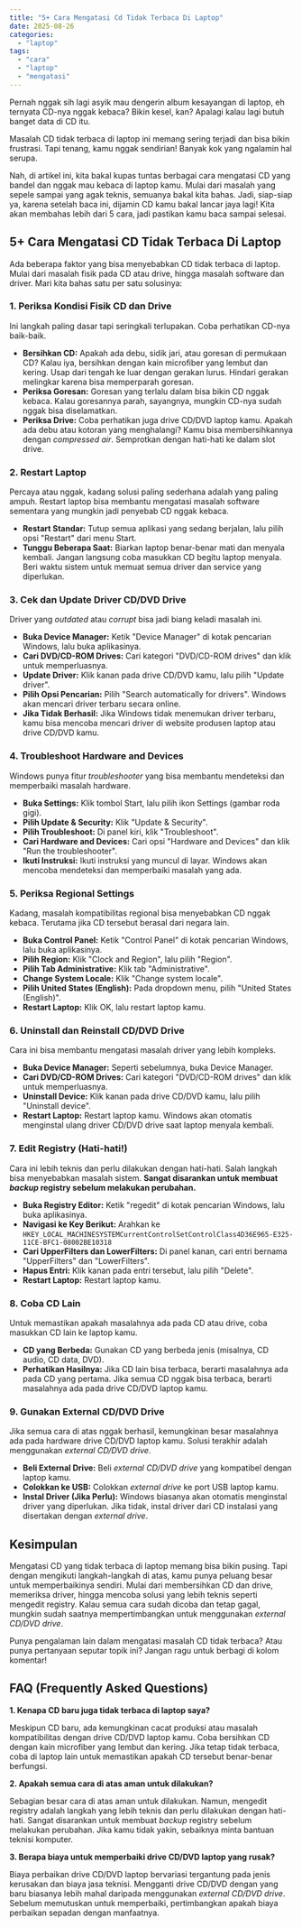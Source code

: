 ```yaml
---
title: "5+ Cara Mengatasi Cd Tidak Terbaca Di Laptop"
date: 2025-08-26
categories: 
  - "laptop"
tags: 
  - "cara"
  - "laptop"
  - "mengatasi"
---
```


Pernah nggak sih lagi asyik mau dengerin album kesayangan di laptop, eh ternyata CD-nya nggak kebaca? Bikin kesel, kan? Apalagi kalau lagi butuh banget data di CD itu.

Masalah CD tidak terbaca di laptop ini memang sering terjadi dan bisa bikin frustrasi. Tapi tenang, kamu nggak sendirian! Banyak kok yang ngalamin hal serupa.

Nah, di artikel ini, kita bakal kupas tuntas berbagai cara mengatasi CD yang bandel dan nggak mau kebaca di laptop kamu. Mulai dari masalah yang sepele sampai yang agak teknis, semuanya bakal kita bahas. Jadi, siap-siap ya, karena setelah baca ini, dijamin CD kamu bakal lancar jaya lagi! Kita akan membahas lebih dari 5 cara, jadi pastikan kamu baca sampai selesai.

## 5+ Cara Mengatasi CD Tidak Terbaca Di Laptop

Ada beberapa faktor yang bisa menyebabkan CD tidak terbaca di laptop. Mulai dari masalah fisik pada CD atau drive, hingga masalah software dan driver. Mari kita bahas satu per satu solusinya:

### 1\. Periksa Kondisi Fisik CD dan Drive

Ini langkah paling dasar tapi seringkali terlupakan. Coba perhatikan CD-nya baik-baik.

- **Bersihkan CD:** Apakah ada debu, sidik jari, atau goresan di permukaan CD? Kalau iya, bersihkan dengan kain microfiber yang lembut dan kering. Usap dari tengah ke luar dengan gerakan lurus. Hindari gerakan melingkar karena bisa memperparah goresan.
- **Periksa Goresan:** Goresan yang terlalu dalam bisa bikin CD nggak kebaca. Kalau goresannya parah, sayangnya, mungkin CD-nya sudah nggak bisa diselamatkan.
- **Periksa Drive:** Coba perhatikan juga drive CD/DVD laptop kamu. Apakah ada debu atau kotoran yang menghalangi? Kamu bisa membersihkannya dengan _compressed air_. Semprotkan dengan hati-hati ke dalam slot drive.

### 2\. Restart Laptop

Percaya atau nggak, kadang solusi paling sederhana adalah yang paling ampuh. Restart laptop bisa membantu mengatasi masalah software sementara yang mungkin jadi penyebab CD nggak kebaca.

- **Restart Standar:** Tutup semua aplikasi yang sedang berjalan, lalu pilih opsi "Restart" dari menu Start.
- **Tunggu Beberapa Saat:** Biarkan laptop benar-benar mati dan menyala kembali. Jangan langsung coba masukkan CD begitu laptop menyala. Beri waktu sistem untuk memuat semua driver dan service yang diperlukan.

### 3\. Cek dan Update Driver CD/DVD Drive

Driver yang _outdated_ atau _corrupt_ bisa jadi biang keladi masalah ini.

- **Buka Device Manager:** Ketik "Device Manager" di kotak pencarian Windows, lalu buka aplikasinya.
- **Cari DVD/CD-ROM Drives:** Cari kategori "DVD/CD-ROM drives" dan klik untuk memperluasnya.
- **Update Driver:** Klik kanan pada drive CD/DVD kamu, lalu pilih "Update driver".
- **Pilih Opsi Pencarian:** Pilih "Search automatically for drivers". Windows akan mencari driver terbaru secara online.
- **Jika Tidak Berhasil:** Jika Windows tidak menemukan driver terbaru, kamu bisa mencoba mencari driver di website produsen laptop atau drive CD/DVD kamu.

### 4\. Troubleshoot Hardware and Devices

Windows punya fitur _troubleshooter_ yang bisa membantu mendeteksi dan memperbaiki masalah hardware.

- **Buka Settings:** Klik tombol Start, lalu pilih ikon Settings (gambar roda gigi).
- **Pilih Update & Security:** Klik "Update & Security".
- **Pilih Troubleshoot:** Di panel kiri, klik "Troubleshoot".
- **Cari Hardware and Devices:** Cari opsi "Hardware and Devices" dan klik "Run the troubleshooter".
- **Ikuti Instruksi:** Ikuti instruksi yang muncul di layar. Windows akan mencoba mendeteksi dan memperbaiki masalah yang ada.

### 5\. Periksa Regional Settings

Kadang, masalah kompatibilitas regional bisa menyebabkan CD nggak kebaca. Terutama jika CD tersebut berasal dari negara lain.

- **Buka Control Panel:** Ketik "Control Panel" di kotak pencarian Windows, lalu buka aplikasinya.
- **Pilih Region:** Klik "Clock and Region", lalu pilih "Region".
- **Pilih Tab Administrative:** Klik tab "Administrative".
- **Change System Locale:** Klik "Change system locale".
- **Pilih United States (English):** Pada dropdown menu, pilih "United States (English)".
- **Restart Laptop:** Klik OK, lalu restart laptop kamu.

### 6\. Uninstall dan Reinstall CD/DVD Drive

Cara ini bisa membantu mengatasi masalah driver yang lebih kompleks.

- **Buka Device Manager:** Seperti sebelumnya, buka Device Manager.
- **Cari DVD/CD-ROM Drives:** Cari kategori "DVD/CD-ROM drives" dan klik untuk memperluasnya.
- **Uninstall Device:** Klik kanan pada drive CD/DVD kamu, lalu pilih "Uninstall device".
- **Restart Laptop:** Restart laptop kamu. Windows akan otomatis menginstal ulang driver CD/DVD drive saat laptop menyala kembali.

### 7\. Edit Registry (Hati-hati!)

Cara ini lebih teknis dan perlu dilakukan dengan hati-hati. Salah langkah bisa menyebabkan masalah sistem. **Sangat disarankan untuk membuat _backup_ registry sebelum melakukan perubahan.**

- **Buka Registry Editor:** Ketik "regedit" di kotak pencarian Windows, lalu buka aplikasinya.
- **Navigasi ke Key Berikut:** Arahkan ke `HKEY_LOCAL_MACHINESYSTEMCurrentControlSetControlClass4D36E965-E325-11CE-BFC1-08002BE10318`
- **Cari UpperFilters dan LowerFilters:** Di panel kanan, cari entri bernama "UpperFilters" dan "LowerFilters".
- **Hapus Entri:** Klik kanan pada entri tersebut, lalu pilih "Delete".
- **Restart Laptop:** Restart laptop kamu.

### 8\. Coba CD Lain

Untuk memastikan apakah masalahnya ada pada CD atau drive, coba masukkan CD lain ke laptop kamu.

- **CD yang Berbeda:** Gunakan CD yang berbeda jenis (misalnya, CD audio, CD data, DVD).
- **Perhatikan Hasilnya:** Jika CD lain bisa terbaca, berarti masalahnya ada pada CD yang pertama. Jika semua CD nggak bisa terbaca, berarti masalahnya ada pada drive CD/DVD laptop kamu.

### 9\. Gunakan External CD/DVD Drive

Jika semua cara di atas nggak berhasil, kemungkinan besar masalahnya ada pada hardware drive CD/DVD laptop kamu. Solusi terakhir adalah menggunakan _external CD/DVD drive_.

- **Beli External Drive:** Beli _external CD/DVD drive_ yang kompatibel dengan laptop kamu.
- **Colokkan ke USB:** Colokkan _external drive_ ke port USB laptop kamu.
- **Instal Driver (Jika Perlu):** Windows biasanya akan otomatis menginstal driver yang diperlukan. Jika tidak, instal driver dari CD instalasi yang disertakan dengan _external drive_.

## Kesimpulan

Mengatasi CD yang tidak terbaca di laptop memang bisa bikin pusing. Tapi dengan mengikuti langkah-langkah di atas, kamu punya peluang besar untuk memperbaikinya sendiri. Mulai dari membersihkan CD dan drive, memeriksa driver, hingga mencoba solusi yang lebih teknis seperti mengedit registry. Kalau semua cara sudah dicoba dan tetap gagal, mungkin sudah saatnya mempertimbangkan untuk menggunakan _external CD/DVD drive_.

Punya pengalaman lain dalam mengatasi masalah CD tidak terbaca? Atau punya pertanyaan seputar topik ini? Jangan ragu untuk berbagi di kolom komentar!

## FAQ (Frequently Asked Questions)

**1\. Kenapa CD baru juga tidak terbaca di laptop saya?**

Meskipun CD baru, ada kemungkinan cacat produksi atau masalah kompatibilitas dengan drive CD/DVD laptop kamu. Coba bersihkan CD dengan kain microfiber yang lembut dan kering. Jika tetap tidak terbaca, coba di laptop lain untuk memastikan apakah CD tersebut benar-benar berfungsi.

**2\. Apakah semua cara di atas aman untuk dilakukan?**

Sebagian besar cara di atas aman untuk dilakukan. Namun, mengedit registry adalah langkah yang lebih teknis dan perlu dilakukan dengan hati-hati. Sangat disarankan untuk membuat _backup_ registry sebelum melakukan perubahan. Jika kamu tidak yakin, sebaiknya minta bantuan teknisi komputer.

**3\. Berapa biaya untuk memperbaiki drive CD/DVD laptop yang rusak?**

Biaya perbaikan drive CD/DVD laptop bervariasi tergantung pada jenis kerusakan dan biaya jasa teknisi. Mengganti drive CD/DVD dengan yang baru biasanya lebih mahal daripada menggunakan _external CD/DVD drive_. Sebelum memutuskan untuk memperbaiki, pertimbangkan apakah biaya perbaikan sepadan dengan manfaatnya.
